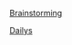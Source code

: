 [Brainstorming](https://www.notion.so/1e6ba6a447eb8030ada1cae31be51f65?v=1e6ba6a447eb80d78f94000c8ff86c75&pvs=4)

[Dailys](https://www.notion.so/1e8ba6a447eb80fd8419c1daef7157cc?v=1e8ba6a447eb807eba1a000c48fbaa2f&pvs=4)

